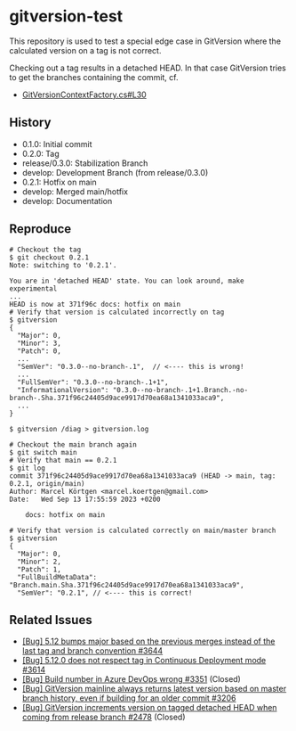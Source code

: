 # gitversion-test

This repository is used to test a special edge case in GitVersion where the calculated version on a tag is not correct.

Checking out a tag results in a detached HEAD. In that case GitVersion tries to get the branches containing the commit, cf.

- [GitVersionContextFactory.cs#L30](https://github.com/GitTools/GitVersion/blob/5014a94b9159f64899254da10979c1b2cd651cdf/src/GitVersion.Core/Core/GitVersionContextFactory.cs#L30)

## History

- 0.1.0: Initial commit
- 0.2.0: Tag
- release/0.3.0: Stabilization Branch
- develop: Development Branch (from release/0.3.0)
- 0.2.1: Hotfix on main
- develop: Merged main/hotfix
- develop: Documentation

## Reproduce

```shell
# Checkout the tag
$ git checkout 0.2.1
Note: switching to '0.2.1'.

You are in 'detached HEAD' state. You can look around, make experimental
...
HEAD is now at 371f96c docs: hotfix on main
# Verify that version is calculated incorrectly on tag
$ gitversion
{
  "Major": 0,
  "Minor": 3,
  "Patch": 0,
  ...
  "SemVer": "0.3.0--no-branch-.1",  // <---- this is wrong!
  ...
  "FullSemVer": "0.3.0--no-branch-.1+1",
  "InformationalVersion": "0.3.0--no-branch-.1+1.Branch.-no-branch-.Sha.371f96c24405d9ace9917d70ea68a1341033aca9",
  ...
}

$ gitversion /diag > gitversion.log

# Checkout the main branch again
$ git switch main
# Verify that main == 0.2.1
$ git log
commit 371f96c24405d9ace9917d70ea68a1341033aca9 (HEAD -> main, tag: 0.2.1, origin/main)
Author: Marcel Körtgen <marcel.koertgen@gmail.com>
Date:   Wed Sep 13 17:55:59 2023 +0200

    docs: hotfix on main

# Verify that version is calculated correctly on main/master branch
$ gitversion
{
  "Major": 0,
  "Minor": 2,
  "Patch": 1,
  "FullBuildMetaData": "Branch.main.Sha.371f96c24405d9ace9917d70ea68a1341033aca9",
  "SemVer": "0.2.1", // <---- this is correct!
```

## Related Issues

- [[Bug] 5.12 bumps major based on the previous merges instead of the last tag and branch convention #3644](https://github.com/GitTools/GitVersion/issues/3644)
- [[Bug] 5.12.0 does not respect tag in Continuous Deployment mode #3614](https://github.com/GitTools/GitVersion/issues/3614)
- [[Bug] Build number in Azure DevOps wrong #3351](https://github.com/GitTools/GitVersion/issues/3351) (Closed)
- [[Bug] GitVersion mainline always returns latest version based on master branch history, even if building for an older commit #3206](https://github.com/GitTools/GitVersion/issues/3206)
- [[Bug] GitVersion increments version on tagged detached HEAD when coming from release branch #2478](https://github.com/GitTools/GitVersion/issues/2478) (Closed)
